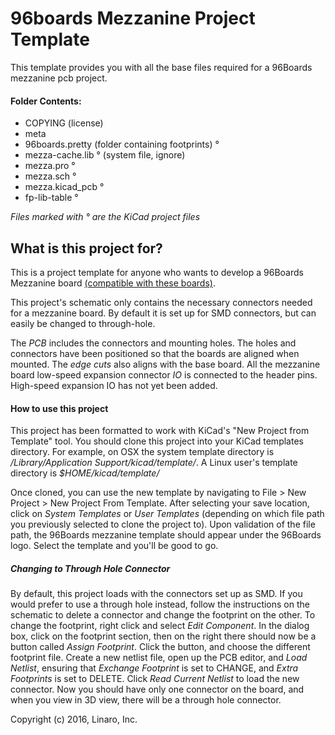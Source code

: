 # 96boards Mezzanine Project Template

This template provides you with all the base files required for 
a 96Boards mezzanine pcb project.

#### Folder Contents:

- COPYING (license)
- meta
- 96boards.pretty (folder containing footprints) °
- mezza-cache.lib ° (system file, ignore)
- mezza.pro °
- mezza.sch °
- mezza.kicad_pcb °
- fp-lib-table °

*Files marked with ° are the KiCad project files*

## What is this project for?

This is a project template for anyone who wants to develop a 96Boards
Mezzanine board <a
href="https://www.96boards.org/products/ce/">(compatible with these
boards)</a>.

This project's schematic only contains the necessary connectors needed
for a mezzanine board. By default it is set up for SMD connectors, but
can easily be changed to through-hole.

The <em>PCB</em> includes the connectors and mounting holes. The holes
and connectors have been positioned so that the boards are aligned when
mounted. The <em>edge cuts</em> also aligns with the base board. All the
mezzanine board low-speed expansion connector <em>IO</em> is connected
to the header pins. High-speed expansion IO has not yet been added.

#### How to use this project

This project has been formatted to work with KiCad's "New Project from
Template" tool. You should clone this project into your KiCad templates
directory. For example, on OSX the system template directory is
<em>/Library/Application Support/kicad/template/</em>. A Linux user's
template directory is <em>$HOME/kicad/template/</em>

Once cloned, you can use the new template by navigating to
File > New Project > New Project From Template. After selecting your
save location, click on <em>System Templates</em> or <em>User
Templates</em> (depending on which file path you previously selected to
clone the project to). Upon validation of the file path, the 96Boards
mezzanine template should appear under the 96Boards logo. Select the
template and you'll be good to go.

##### Changing to Through Hole Connector

By default, this project loads with the connectors set up as SMD. If you
would prefer to use a through hole instead, follow the instructions on
the schematic to delete a connector and change the footprint on the
other. To change the footprint, right click and select <em>Edit
Component</em>. In the dialog box, click on the footprint section, then
on the right there should now be a button called <em>Assign
Footprint</em>. Click the button, and choose the different footprint
file. Create a new netlist file, open up the PCB editor, and <em>Load
Netlist</em>, ensuring that <em>Exchange Footprint</em> is set to
CHANGE, and <em>Extra Footprints</em> is set to DELETE. Click <em>Read
Current Netlist</em> to load the new connector. Now you should have only
one connector on the board, and when you view in 3D view, there will be
a through hole connector.

Copyright (c) 2016, Linaro, Inc.
